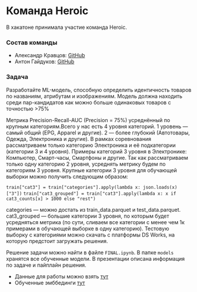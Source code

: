 # Команда Heroic

В хакатоне принимала участие команда Heroic.

### Состав команды

- Александр Кравцов: [GitHub](https://github.com/AleksKravtsov)
- Антон Гайдуков: [GitHub](https://github.com/akaAntonGaidukov)

### Задача
Разработайте ML-модель, способную определить идентичность товаров по названиям, атрибутам и изображениям. Модель должна находить среди пар-кандидатов как можно больше одинаковых товаров с точностью >75%

Метрика
Precision-Recall-AUC (Precision = 75%) усреднённый по крупным категориям.Всего у нас есть 4 уровня категорий. 1 уровень — самый общий (EPG, Apparel и другие). 2 — более глубокий (Автотовары, Одежда, Электроника и другие). В рамках соревнования рассматриваем только категорию Электроника и её подкатегории (категории 3 и 4 уровня). Примеры категорий 3 уровня в Электронике: Компьютер, Смарт-часы, Смартфоны и другие. Так как рассматриваем только одну категорию 2 уровня, усреднять метрику будем по категориям 3 уровня. Крупные категории 3 уровня для обучающей выборки можно получить следующим образом:

```train["cat3"] = train["categories"].apply(lambda x: json.loads(x)["3"])```
```train["cat3_grouped"] = train["cat3"].apply(lambda x: x if cat3_counts[x] > 1000 else "rest")```


categories — можно достать из train_data.parquet и test_data.parquet. cat3_grouped — большие категории 3 уровня, по которым будет усредняться метрика (по сути, сливаем все категории с менее чем 1к примерами в обучающей выборке в одну категорию). Тестовую выборку с категориями можно скачать с платформы DS Works, на которую предстоит загружать решения.

Решение задачи можно найти в файле `FINAL.ipynb`. В папке `models` хранятся все обученные модели. В презентации описана информация по задаче и пайплайн решения.

- Данные для работы можно взять [тут](https://drive.google.com/file/d/1kmLJSjbfP_duoABG6SZMJFAmMbokH4R8/view?usp=sharing)
- Обученные эмббединги [тут](https://drive.google.com/file/d/1vwKlN_KhCl9_iXPe70ALQ3ITe4OUaKex/view?usp=sharing)

